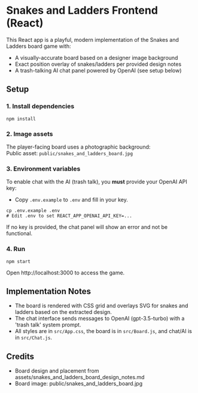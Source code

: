 # Snakes and Ladders Frontend (React)

This React app is a playful, modern implementation of the Snakes and Ladders board game with:

- A visually-accurate board based on a designer image background
- Exact position overlay of snakes/ladders per provided design notes
- A trash-talking AI chat panel powered by OpenAI (see setup below)

## Setup

### 1. Install dependencies

    npm install

### 2. Image assets

The player-facing board uses a photographic background:  
Public asset: `public/snakes_and_ladders_board.jpg`

### 3. Environment variables

To enable chat with the AI (trash talk), you **must** provide your OpenAI API key:
- Copy `.env.example` to `.env` and fill in your key.

```
cp .env.example .env
# Edit .env to set REACT_APP_OPENAI_API_KEY=...
```
If no key is provided, the chat panel will show an error and not be functional.

### 4. Run

    npm start

Open http://localhost:3000 to access the game.

## Implementation Notes

- The board is rendered with CSS grid and overlays SVG for snakes and ladders based on the extracted design.
- The chat interface sends messages to OpenAI (gpt-3.5-turbo) with a 'trash talk' system prompt.
- All styles are in `src/App.css`, the board is in `src/Board.js`, and chat/AI is in `src/Chat.js`.

## Credits

- Board design and placement from assets/snakes_and_ladders_board_design_notes.md
- Board image: public/snakes_and_ladders_board.jpg

